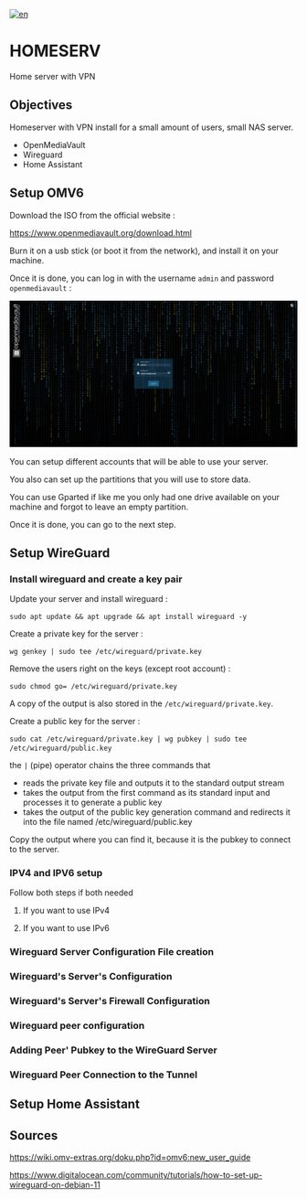 [![en](https://img.shields.io/badge/lang-fr-red.svg)](https://github.com/trifoil/HOMESERV/blob/main/README.fr.md)


# HOMESERV
Home server with VPN

## Objectives

Homeserver with VPN install for a small amount of users, small NAS server.

* OpenMediaVault
* Wireguard
* Home Assistant

## Setup OMV6

Download the ISO from the official website :

https://www.openmediavault.org/download.html

Burn it on a usb stick (or boot it from the network), and install it on your machine.

Once it is done, you can log in with the username ```admin``` and password ```openmediavault``` :

![image1](assets/images/loginscreen.png)

You can setup different accounts that will be able to use your server. 

You also can set up the partitions that you will use to store data.

You can use Gparted if like me you only had one drive available on your machine and forgot to leave an empty partition.

Once it is done, you can go to the next step.

## Setup WireGuard

### Install wireguard and create a key pair

Update your server and install wireguard :

```
sudo apt update && apt upgrade && apt install wireguard -y
```

Create a private key for the server :
```
wg genkey | sudo tee /etc/wireguard/private.key
```
Remove the users right on the keys (except root account) :
```
sudo chmod go= /etc/wireguard/private.key
```
A copy of the output is also stored in the ```/etc/wireguard/private.key```.

Create a public key for the server :
```
sudo cat /etc/wireguard/private.key | wg pubkey | sudo tee /etc/wireguard/public.key
```
the ```|``` (pipe) operator chains the three commands that 
* reads the private key file and outputs it to the standard output stream
* takes the output from the first command as its standard input and processes it to generate a public key
* takes the output of the public key generation command and redirects it into the file named /etc/wireguard/public.key

Copy the output where you can find it, because it is the pubkey to connect to the server.

### IPV4 and IPV6 setup

Follow both steps if both needed 

1) If you want to use IPv4
   
3) If you want to use IPv6

### Wireguard Server Configuration File creation


### Wireguard's Server's Configuration


### Wireguard's Server's Firewall Configuration


### Wireguard peer configuration


### Adding Peer' Pubkey to the WireGuard Server


### Wireguard Peer Connection to the Tunnel


## Setup Home Assistant

## Sources

https://wiki.omv-extras.org/doku.php?id=omv6:new_user_guide

https://www.digitalocean.com/community/tutorials/how-to-set-up-wireguard-on-debian-11

